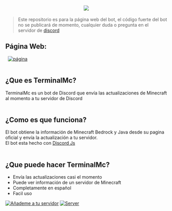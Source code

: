 <h1 align="center"><img src="https://media.discordapp.net/attachments/1060686069240172664/1070934265153458196/web_banner.png"></h1>

> Este repositorio es para la página web del bot, el código fuerte del bot no se publicará de momento, cualquier duda o pregunta en el servidor de <a href="https://discord.gg/ZZFXBxJXjv">discord</a>

## Página Web: <br>
&nbsp;
[![página](https://badgen.net/badge/Sitio/Web/black?icon=chrome)](https://terminalmc.vercel.app)
<br>
<br>

## ¿Que es TerminalMc?
TerminalMc es un bot de Discord que envía las actualizaciones de Minecraft al momento a tu servidor de Discord 
<br>
<br>

## ¿Como es que funciona?
El bot obtiene la información de Minecraft Bedrock y Java desde su pagina oficial y envía la actualización a tu servidor.<br>
El bot esta hecho con [Discord Js](https://github.com/discordjs/discord.js)
<br>
<br>

## ¿Que puede hacer TerminalMc?
- Envía las actualizaciones casi el momento
- Puede ver información de un servidor de Minecraft
- Completamente en español
- Facil uso


[![Añademe a tu servidor](https://badgen.net/badge/Añademe/📌/black?icon=discord)](https://discord.com/oauth2/authorize?client_id=1016056366063964181&scope=bot%20applications.commands&permissions=2146958847)
[![Server](https://badgen.net/badge/Soporte/🖥️/black?icon=discord)](https://discord.gg/ZZFXBxJXjv)